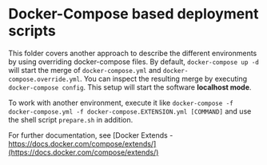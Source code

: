 # Docker-Compose based deployment scripts

This folder covers another approach to describe the different environments by using overriding docker-compose files. By default, `docker-compose up -d` will start the merge of `docker-compose.yml` and `docker-compose.override.yml`. You can inspect the resulting merge by executing `docker-compose config`. This setup will start the software **localhost mode**.

To work with another environment, execute it like `docker-compose -f docker-compose.yml -f docker-compose.EXTENSION.yml [COMMAND]` and use the shell script `prepare.sh` in addition.

For further documentation, see [Docker Extends - https://docs.docker.com/compose/extends/](https://docs.docker.com/compose/extends/)
